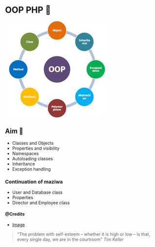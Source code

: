 # OOP PHP 🙌

<img src='../resources/images/oop.jpeg' alt="oop">

## Aim 🏹

- Classes and Objects
- Properties and visibility
- Namespaces
- Autoloading classes
- Inheritance
- Exception handling

### Continuation of maziwa

- User and Database class
- Properties
- Director and Employee class

#### @Credits
- [Image](https://www.quickstart.com/)


> "The problem with self-esteem – whether it is high or low – is that, every single day, we are in the courtroom" _Tim Keller_